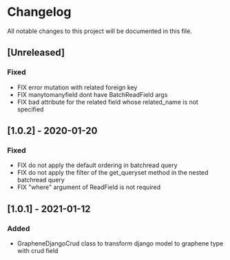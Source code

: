 # Changelog

All notable changes to this project will be documented in this file.
## [Unreleased]

### Fixed

- FIX error mutation with related foreign key
- FIX manytomanyfield dont have BatchReadField args
- FIX bad attribute for the related field whose related_name is not specified

## [1.0.2] - 2020-01-20

### Fixed

- FIX do not apply the default ordering in batchread query
- FIX do not apply the filter of the get_queryset method in the nested batchread query
- FIX "where" argument of ReadField is not required

## [1.0.1] - 2021-01-12

### Added
- GrapheneDjangoCrud class to transform django model to graphene type with crud field
